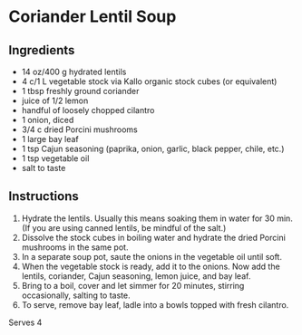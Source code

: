 Coriander Lentil Soup
=====================

Ingredients
-----------
 - 14 oz/400 g hydrated lentils
 - 4 c/1 L vegetable stock via Kallo organic stock cubes (or equivalent)
 - 1 tbsp freshly ground coriander
 - juice of 1/2 lemon
 - handful of loosely chopped cilantro
 - 1 onion, diced
 - 3/4 c dried Porcini mushrooms
 - 1 large bay leaf
 - 1 tsp Cajun seasoning (paprika, onion, garlic, black pepper, chile, etc.)
 - 1 tsp vegetable oil
 - salt to taste

Instructions
------------
 1. Hydrate the lentils.  Usually this means soaking them in water for 30 min.  (If you are using canned lentils, be mindful of the salt.)
 2. Dissolve the stock cubes in boiling water and hydrate the dried Porcini mushrooms in the same pot.
 3. In a separate soup pot, saute the onions in the vegetable oil until soft.
 4. When the vegetable stock is ready, add it to the onions.  Now add the lentils, coriander, Cajun seasoning, lemon juice, and bay leaf.
 5. Bring to a boil, cover and let simmer for 20 minutes, stirring occasionally, salting to taste.
 6. To serve, remove bay leaf, ladle into a bowls topped with fresh cilantro.
 
Serves 4
